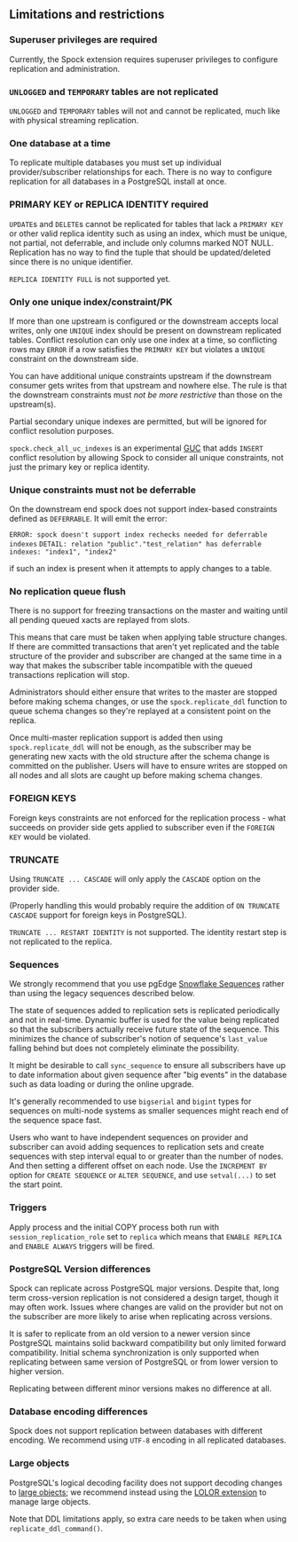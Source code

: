 ## Limitations and restrictions

### Superuser privileges are required

Currently, the Spock extension requires superuser privileges to configure replication and administration.

### `UNLOGGED` and `TEMPORARY` tables are not replicated

`UNLOGGED` and `TEMPORARY` tables will not and cannot be replicated, much like
with physical streaming replication.

### One database at a time

To replicate multiple databases you must set up individual provider/subscriber
relationships for each. There is no way to configure replication for all databases
in a PostgreSQL install at once.

### PRIMARY KEY or REPLICA IDENTITY required

`UPDATE`s and `DELETE`s cannot be replicated for tables that lack a `PRIMARY
KEY` or other valid replica identity such as using an index, which must be unique,
not partial, not deferrable, and include only columns marked NOT NULL.
Replication has no way to find the tuple that should be updated/deleted since
there is no unique identifier.

`REPLICA IDENTITY FULL` is not supported yet.

### Only one unique index/constraint/PK

If more than one upstream is configured or the downstream accepts local writes, only one `UNIQUE` index should be present on downstream replicated tables. Conflict resolution can only use one index at a time, so conflicting rows may `ERROR` if a row satisfies the `PRIMARY KEY` but violates a `UNIQUE` constraint on the downstream side.

You can have additional unique constraints upstream if the downstream consumer gets writes from that upstream and nowhere else. The rule is that the downstream constraints must *not be more restrictive* than those on the upstream(s).

Partial secondary unique indexes are permitted, but will be ignored for conflict resolution purposes.

`spock.check_all_uc_indexes` is an experimental [GUC](https://github.com/pgEdge/spock/blob/main/docs/guc_settings.md) that adds `INSERT` conflict resolution by allowing Spock to consider all unique constraints, not just the primary key or replica identity.

### Unique constraints must not be deferrable

On the downstream end spock does not support index-based constraints
defined as `DEFERRABLE`. It will emit the error:

`ERROR: spock doesn't support index rechecks needed for deferrable indexes`
`DETAIL: relation "public"."test_relation" has deferrable indexes: "index1", "index2"`

if such an index is present when it attempts to apply changes to a table.

### No replication queue flush

There is no support for freezing transactions on the master and waiting until
all pending queued xacts are replayed from slots.

This means that care must be taken when applying table structure changes. If
there are committed transactions that aren't yet replicated and the table
structure of the provider and subscriber are changed at the same time in a way
that makes the subscriber table incompatible with the queued transactions
replication will stop.

Administrators should either ensure that writes to the master are stopped
before making schema changes, or use the `spock.replicate_ddl`
function to queue schema changes so they're replayed at a consistent point
on the replica.

Once multi-master replication support is added then using
`spock.replicate_ddl` will not be enough, as the subscriber may be
generating new xacts with the old structure after the schema change is
committed on the publisher. Users will have to ensure writes are stopped on all
nodes and all slots are caught up before making schema changes.

### FOREIGN KEYS

Foreign keys constraints are not enforced for the replication process - what
succeeds on provider side gets applied to subscriber even if the `FOREIGN KEY`
would be violated.

### TRUNCATE

Using `TRUNCATE ... CASCADE` will only apply the `CASCADE` option on the
provider side.

(Properly handling this would probably require the addition of `ON TRUNCATE CASCADE`
support for foreign keys in PostgreSQL).

`TRUNCATE ... RESTART IDENTITY` is not supported. The identity restart step is
not replicated to the replica.

### Sequences

We strongly recommend that you use pgEdge [Snowflake Sequences](https://github.com/pgEdge/snowflake) rather than using the legacy sequences described below.

The state of sequences added to replication sets is replicated periodically
and not in real-time. Dynamic buffer is used for the value being replicated so
that the subscribers actually receive future state of the sequence. This
minimizes the chance of subscriber's notion of sequence's `last_value` falling
behind but does not completely eliminate the possibility.

It might be desirable to call `sync_sequence` to ensure all subscribers
have up to date information about given sequence after "big events" in the
database such as data loading or during the online upgrade.

It's generally recommended to use `bigserial` and `bigint` types for sequences
on multi-node systems as smaller sequences might reach end of the sequence
space fast.

Users who want to have independent sequences on provider and subscriber can
avoid adding sequences to replication sets and create sequences with step
interval equal to or greater than the number of nodes. And then setting a
different offset on each node. Use the `INCREMENT BY` option for
`CREATE SEQUENCE` or `ALTER SEQUENCE`, and use `setval(...)` to set the start
point.

### Triggers

Apply process and the initial COPY process both run with
`session_replication_role` set to `replica` which means that `ENABLE REPLICA`
and `ENABLE ALWAYS` triggers will be fired.

### PostgreSQL Version differences

Spock can replicate across PostgreSQL major versions. Despite that, long
term cross-version replication is not considered a design target, though it may
often work. Issues where changes are valid on the provider but not on the
subscriber are more likely to arise when replicating across versions.

It is safer to replicate from an old version to a newer version since PostgreSQL
maintains solid backward compatibility but only limited forward compatibility.
Initial schema synchronization is only supported when replicating between same
version of PostgreSQL or from lower version to higher version.

Replicating between different minor versions makes no difference at all.

### Database encoding differences

Spock does not support replication between databases with different
encoding. We recommend using `UTF-8` encoding in all replicated databases.

### Large objects

PostgreSQL's logical decoding facility does not support decoding changes
to [large objects](https://www.postgresql.org/docs/current/largeobjects.html); we recommend instead using the [LOLOR extension](https://github.com/pgEdge/lolor) to manage large objects.

Note that DDL limitations apply, so extra care needs to be taken when using
`replicate_ddl_command()`.

